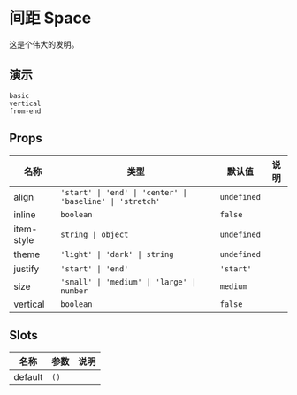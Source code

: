 # 间距 Space
这是个伟大的发明。
## 演示
```demo
basic
vertical
from-end
```
## Props
|名称|类型|默认值|说明|
|-|-|-|-|
|align|`'start' \| 'end' \| 'center' \| 'baseline' \| 'stretch'`|`undefined`||
|inline|`boolean`|`false`||
|item-style|`string \| object`|`undefined`||
|theme|`'light' \| 'dark' \| string`|`undefined`||
|justify|`'start' \| 'end'`|`'start'`||
|size|`'small' \| 'medium' \| 'large' \| number`|`medium`||
|vertical|`boolean`|`false`||

## Slots
|名称|参数|说明|
|-|-|-|
|default|`()`||